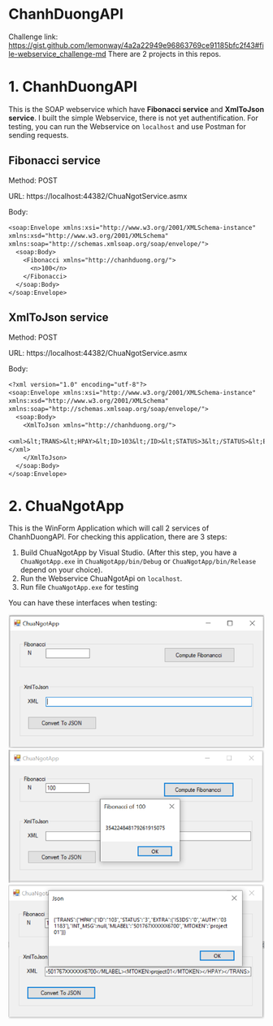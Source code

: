 # ChanhDuongAPI
Challenge link: https://gist.github.com/lemonway/4a2a22949e96863769ce91185bfc2f43#file-webservice_challenge-md
There are 2 projects in this repos.
# 1. ChanhDuongAPI
This is the SOAP webservice which have **Fibonacci service** and **XmlToJson service**. I built the simple Webservice, there is not yet authentification.
For testing, you can run the Webservice on `localhost` and use Postman for sending requests. 
## Fibonacci service
Method: POST 

URL: https://localhost:44382/ChuaNgotService.asmx 

Body:
```
<soap:Envelope xmlns:xsi="http://www.w3.org/2001/XMLSchema-instance" xmlns:xsd="http://www.w3.org/2001/XMLSchema" xmlns:soap="http://schemas.xmlsoap.org/soap/envelope/">
  <soap:Body>
    <Fibonacci xmlns="http://chanhduong.org/">
      <n>100</n>
    </Fibonacci>
  </soap:Body>
</soap:Envelope>
```
## XmlToJson service
Method: POST 

URL: https://localhost:44382/ChuaNgotService.asmx 

Body:
```
<?xml version="1.0" encoding="utf-8"?>
<soap:Envelope xmlns:xsi="http://www.w3.org/2001/XMLSchema-instance" xmlns:xsd="http://www.w3.org/2001/XMLSchema" xmlns:soap="http://schemas.xmlsoap.org/soap/envelope/">
  <soap:Body>
    <XmlToJson xmlns="http://chanhduong.org/">
      <xml>&lt;TRANS>&lt;HPAY>&lt;ID>103&lt;/ID>&lt;STATUS>3&lt;/STATUS>&lt;EXTRA>&lt;IS3DS>0&lt;/IS3DS>&lt;AUTH>031183&lt;/AUTH>&lt;/EXTRA>&lt;INT_MSG/>&lt;MLABEL>501767XXXXXX6700&lt;/MLABEL>&lt;MTOKEN>project01&lt;/MTOKEN>&lt;/HPAY>&lt;/TRANS></xml>
    </XmlToJson>
  </soap:Body>
</soap:Envelope>
```
# 2. ChuaNgotApp
This is the WinForm Application which will call 2 services of ChanhDuongAPI.
For checking this application, there are 3 steps:
1. Build ChuaNgotApp by Visual Studio. (After this step, you have a `ChuaNgotApp.exe` in `ChuaNgotApp/bin/Debug` or `ChuaNgotApp/bin/Release` depend on your choice).
2. Run the Webservice ChuaNgotApi on `localhost`.
3. Run file `ChuaNgotApp.exe` for testing

You can have these interfaces when testing:

![ChuaNgotApp](ChuaNgotInterface.png)
![ChuaNgotFibonacci](ChuaNgotFibonacci.png)
![ChuaNgotXmlToJson](ChuaNgotXmlToJson.png)

